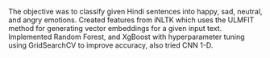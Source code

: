 The objective was to classify given Hindi sentences into happy, sad,
neutral, and angry emotions.
Created features from iNLTK which uses the ULMFIT method for
generating vector embeddings for a given input text.
Implemented Random Forest, and XgBoost with hyperparameter tuning
using GridSearchCV to improve accuracy, also tried CNN 1-D.
